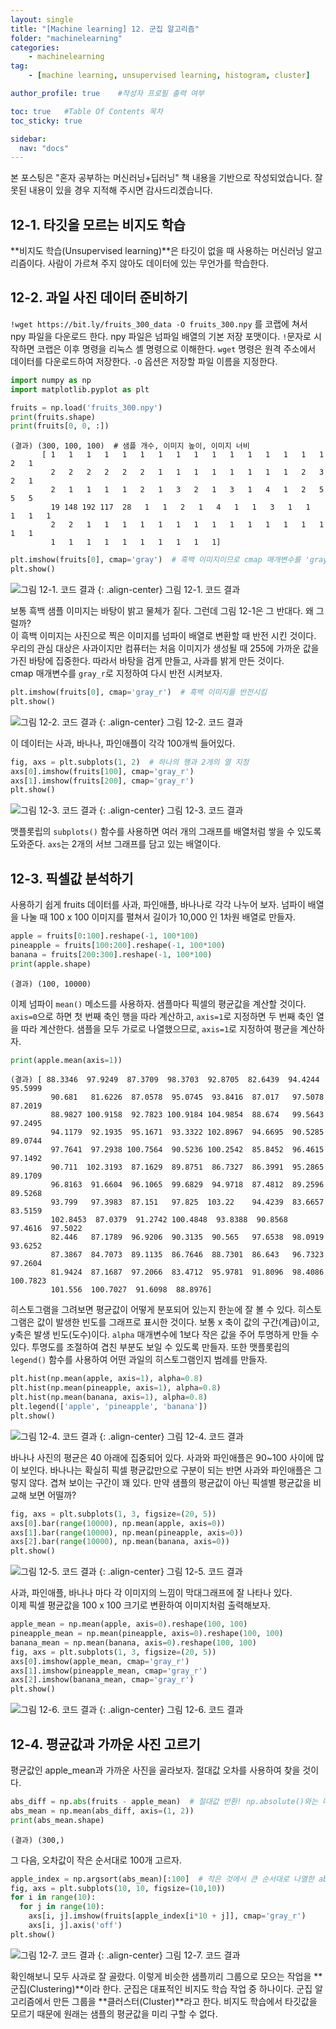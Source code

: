 ```yaml
---
layout: single
title: "[Machine learning] 12. 군집 알고리즘"
folder: "machinelearning"
categories:
    - machinelearning
tag:
    - [machine learning, unsupervised learning, histogram, cluster]

author_profile: true    #작성자 프로필 출력 여부

toc: true   #Table Of Contents 목차 
toc_sticky: true

sidebar:
  nav: "docs"
---
```


본 포스팅은 "혼자 공부하는 머신러닝+딥러닝" 책 내용을 기반으로 작성되었습니다.
잘못된 내용이 있을 경우 지적해 주시면 감사드리겠습니다.

## 12-1. 타깃을 모르는 비지도 학습
**비지도 학습(Unsupervised learning)**은 타깃이 없을 때 사용하는 머신러닝 알고리즘이다. 사람이 가르쳐 주지 않아도 데이터에 있는 무언가를 학습한다.

## 12-2. 과일 사진 데이터 준비하기
`!wget https://bit.ly/fruits_300_data -O fruits_300.npy` 를 코랩에 쳐서 npy 파일을 다운로드 한다. npy 파일은 넘파일 배열의 기본 저장 포맷이다. `!`문자로 시작하면 코랩은 이후 명령을 리눅스 셸 명령으로 이해한다. `wget` 명령은 원격 주소에서 데이터를 다운로드하여 저장한다. `-O` 옵션은 저장할 파일 이름을 지정한다.
```python
import numpy as np
import matplotlib.pyplot as plt

fruits = np.load('fruits_300.npy')
print(fruits.shape)
print(fruits[0, 0, :])
```
    (결과) (300, 100, 100)  # 샘플 개수, 이미지 높이, 이미지 너비
           [ 1   1   1   1   1   1   1   1   1   1   1   1   1   1   1   1   2   1
             2   2   2   2   2   2   1   1   1   1   1   1   1   1   2   3   2   1
             2   1   1   1   1   2   1   3   2   1   3   1   4   1   2   5   5   5
             19 148 192 117  28   1   1   2   1   4   1   1   3   1   1   1   1   1
             2   2   1   1   1   1   1   1   1   1   1   1   1   1   1   1   1   1
             1   1   1   1   1   1   1   1   1   1]

```python
plt.imshow(fruits[0], cmap='gray')  # 흑백 이미지이므로 cmap 매개변수를 'gray'로 지정
plt.show()
```
![그림 12-1. 코드 결과](/assets/images/machinelearning/12-1.png)
{: .align-center}
그림 12-1. 코드 결과

보통 흑백 샘플 이미지는 바탕이 밝고 물체가 짙다. 그런데 그림 12-1은 그 반대다. 왜 그럴까?<br/>
이 흑백 이미지는 사진으로 찍은 이미지를 넘파이 배열로 변환할 때 반전 시킨 것이다. 우리의 관심 대상은 사과이지만 컴퓨터는 처음 이미지가 생성될 때 255에 가까운 값을 가진 바탕에 집중한다. 따라서 바탕을 검게 만들고, 사과를 밝게 만든 것이다.<br/>
cmap 매개변수를 `gray_r`로 지정하여 다시 반전 시켜보자.
```python
plt.imshow(fruits[0], cmap='gray_r')  # 흑백 이미지를 반전시킴
plt.show()
```
![그림 12-2. 코드 결과](/assets/images/machinelearning/12-2.png)
{: .align-center}
그림 12-2. 코드 결과

이 데이터는 사과, 바나나, 파인애플이 각각 100개씩 들어있다.
```python
fig, axs = plt.subplots(1, 2)  # 하나의 행과 2개의 열 지정
axs[0].imshow(fruits[100], cmap='gray_r')
axs[1].imshow(fruits[200], cmap='gray_r')
plt.show()
```
![그림 12-3. 코드 결과](/assets/images/machinelearning/12-3.png)
{: .align-center}
그림 12-3. 코드 결과

맷플롯립의 `subplots()` 함수를 사용하면 여러 개의 그래프를 배열처럼 쌓을 수 있도록 도와준다. `axs`는 2개의 서브 그래프를 담고 있는 배열이다.

## 12-3. 픽셀값 분석하기
사용하기 쉽게 fruits 데이터를 사과, 파인애플, 바나나로 각각 나누어 보자. 넘파이 배열을 나눌 때 100 x 100 이미지를 펼쳐서 길이가 10,000 인 1차원 배열로 만들자.
```python
apple = fruits[0:100].reshape(-1, 100*100)
pineapple = fruits[100:200].reshape(-1, 100*100)
banana = fruits[200:300].reshape(-1, 100*100)
print(apple.shape)
```
    (결과) (100, 10000)
  
이제 넘파이 `mean()` 메소드를 사용하자. 샘플마다 픽셀의 평균값을 계산할 것이다. `axis=0`으로 하면 첫 번째 축인 행을 따라 계산하고, `axis=1`로 지정하면 두 번째 축인 열을 따라 계산한다. 샘플을 모두 가로로 나열했으므로, `axis=1`로 지정하여 평균을 계산하자.
```python
print(apple.mean(axis=1))
```
    (결과) [ 88.3346  97.9249  87.3709  98.3703  92.8705  82.6439  94.4244  95.5999
             90.681   81.6226  87.0578  95.0745  93.8416  87.017   97.5078  87.2019
             88.9827 100.9158  92.7823 100.9184 104.9854  88.674   99.5643  97.2495
             94.1179  92.1935  95.1671  93.3322 102.8967  94.6695  90.5285  89.0744
             97.7641  97.2938 100.7564  90.5236 100.2542  85.8452  96.4615  97.1492
             90.711  102.3193  87.1629  89.8751  86.7327  86.3991  95.2865  89.1709
             96.8163  91.6604  96.1065  99.6829  94.9718  87.4812  89.2596  89.5268
             93.799   97.3983  87.151   97.825  103.22    94.4239  83.6657  83.5159
             102.8453  87.0379  91.2742 100.4848  93.8388  90.8568  97.4616  97.5022
             82.446   87.1789  96.9206  90.3135  90.565   97.6538  98.0919  93.6252
             87.3867  84.7073  89.1135  86.7646  88.7301  86.643   96.7323  97.2604
             81.9424  87.1687  97.2066  83.4712  95.9781  91.8096  98.4086 100.7823
             101.556  100.7027  91.6098  88.8976]

히스토그램을 그려보면 평균값이 어떻게 분포되어 있는지 한눈에 잘 볼 수 있다. 히스토그램은 값이 발생한 빈도를 그래프로 표시한 것이다. 보통 x 축이 값의 구간(계급)이고, y축은 발생 빈도(도수)이다. `alpha` 매개변수에 1보다 작은 값을 주어 투명하게 만들 수 있다. 투명도를 조절하여 겹친 부분도 보일 수 있도록 만들자. 또한 맷플롯립의 `legend()` 함수를 사용하여 어떤 과일의 히스토그램인지 범례를 만들자.
```python
plt.hist(np.mean(apple, axis=1), alpha=0.8)
plt.hist(np.mean(pineapple, axis=1), alpha=0.8)
plt.hist(np.mean(banana, axis=1), alpha=0.8)
plt.legend(['apple', 'pineapple', 'banana'])
plt.show()
```
![그림 12-4. 코드 결과](/assets/images/machinelearning/12-4.png)
{: .align-center}
그림 12-4. 코드 결과

바나나 사진의 평균은 40 아래에 집중되어 있다. 사과와 파인애플은 90~100 사이에 많이 보인다. 바나나는 확실히 픽셀 평균값만으로 구분이 되는 반면 사과와 파인애플은 그렇지 않다. 겹쳐 보이는 구간이 꽤 있다. 만약 샘플의 평균값이 아닌 픽셀별 평균값을 비교해 보면 어떨까?
```python
fig, axs = plt.subplots(1, 3, figsize=(20, 5))
axs[0].bar(range(10000), np.mean(apple, axis=0))
axs[1].bar(range(10000), np.mean(pineapple, axis=0))
axs[2].bar(range(10000), np.mean(banana, axis=0))
plt.show()
```
![그림 12-5. 코드 결과](/assets/images/machinelearning/12-5.png)
{: .align-center}
그림 12-5. 코드 결과

사과, 파인애플, 바나나 마다 각 이미지의 느낌이 막대그래프에 잘 나타나 있다.<br/>
이제 픽셀 평균값을 100 x 100 크기로 변환하여 이미지처럼 출력해보자.
```python
apple_mean = np.mean(apple, axis=0).reshape(100, 100)
pineapple_mean = np.mean(pineapple, axis=0).reshape(100, 100)
banana_mean = np.mean(banana, axis=0).reshape(100, 100)
fig, axs = plt.subplots(1, 3, figsize=(20, 5))
axs[0].imshow(apple_mean, cmap='gray_r')
axs[1].imshow(pineapple_mean, cmap='gray_r')
axs[2].imshow(banana_mean, cmap='gray_r')
plt.show()
```
![그림 12-6. 코드 결과](/assets/images/machinelearning/12-6.png)
{: .align-center}
그림 12-6. 코드 결과

## 12-4. 평균값과 가까운 사진 고르기
평균값인 apple_mean과 가까운 사진을 골라보자. 절대값 오차를 사용하여 찾을 것이다.
```python
abs_diff = np.abs(fruits - apple_mean)  # 절대값 반환! np.absolute()와는 다름
abs_mean = np.mean(abs_diff, axis=(1, 2))
print(abs_mean.shape)
```
    (결과) (300,)

그 다음, 오차값이 작은 순서대로 100개 고르자.
```python
apple_index = np.argsort(abs_mean)[:100]  # 작은 것에서 큰 순서대로 나열한 abs_mean 배열의 인덱스를 반환함
fig, axs = plt.subplots(10, 10, figsize=(10,10))
for i in range(10):
  for j in range(10):
    axs[i, j].imshow(fruits[apple_index[i*10 + j]], cmap='gray_r')
    axs[i, j].axis('off')
plt.show()
```
![그림 12-7. 코드 결과](/assets/images/machinelearning/12-7.png)
{: .align-center}
그림 12-7. 코드 결과

확인해보니 모두 사과로 잘 골랐다. 이렇게 비슷한 샘플끼리 그룹으로 모으는 작업을 **군집(Clustering)**이라 한다. 군집은 대표적인 비지도 학습 작업 중 하나이다. 군집 알고리즘에서 만든 그룹을 **클러스터(Cluster)**라고 한다. 비지도 학습에서 타깃값을 모르기 때문에 원래는 샘플의 평균값을 미리 구할 수 없다.